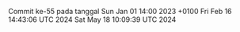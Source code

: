 Commit ke-55 pada tanggal Sun Jan 01 14:00 2023 +0100
Fri Feb 16 14:43:06 UTC 2024
Sat May 18 10:09:39 UTC 2024
